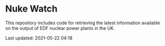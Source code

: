 # Nuke Watch

This repository includes code for retrieving the latest information available on the output of EDF nuclear power plants in the UK.

Last updated: 2021-05-22 04:18